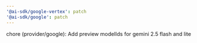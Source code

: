 ```yaml
---
'@ai-sdk/google-vertex': patch
'@ai-sdk/google': patch
---
```


chore (provider/google): Add preview modelIds for gemini 2.5 flash and lite
